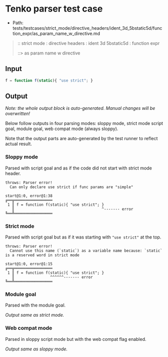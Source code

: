 # Tenko parser test case

- Path: tests/testcases/strict_mode/directive_headers/ident_3d_5bstatic5d/function_expr/as_param_name_w_directive.md

> :: strict mode : directive headers : ident 3d 5bstatic5d : function expr
>
> ::> as param name w directive

## Input


`````js
f = function f(static){ "use strict"; }
`````

## Output

_Note: the whole output block is auto-generated. Manual changes will be overwritten!_

Below follow outputs in four parsing modes: sloppy mode, strict mode script goal, module goal, web compat mode (always sloppy).

Note that the output parts are auto-generated by the test runner to reflect actual result.

### Sloppy mode

Parsed with script goal and as if the code did not start with strict mode header.

`````
throws: Parser error!
  Can only declare use strict if func params are "simple"

start@1:0, error@1:38
╔══╦═════════════════
 1 ║ f = function f(static){ "use strict"; }
   ║                                       ^------- error
╚══╩═════════════════

`````

### Strict mode

Parsed with script goal but as if it was starting with `"use strict"` at the top.

`````
throws: Parser error!
  Cannot use this name (`static`) as a variable name because: `static` is a reserved word in strict mode

start@1:0, error@1:15
╔══╦═════════════════
 1 ║ f = function f(static){ "use strict"; }
   ║                ^^^^^^------- error
╚══╩═════════════════

`````


### Module goal

Parsed with the module goal.

_Output same as strict mode._

### Web compat mode

Parsed in sloppy script mode but with the web compat flag enabled.

_Output same as sloppy mode._
